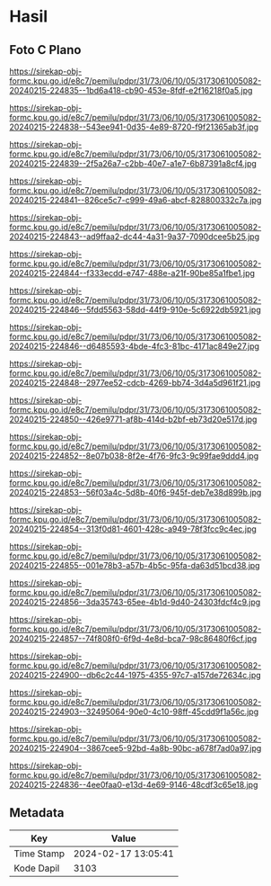 # Hasil

## Foto C Plano

https://sirekap-obj-formc.kpu.go.id/e8c7/pemilu/pdpr/31/73/06/10/05/3173061005082-20240215-224835--1bd6a418-cb90-453e-8fdf-e2f16218f0a5.jpg

https://sirekap-obj-formc.kpu.go.id/e8c7/pemilu/pdpr/31/73/06/10/05/3173061005082-20240215-224838--543ee941-0d35-4e89-8720-f9f21365ab3f.jpg

https://sirekap-obj-formc.kpu.go.id/e8c7/pemilu/pdpr/31/73/06/10/05/3173061005082-20240215-224839--2f5a26a7-c2bb-40e7-a1e7-6b87391a8cf4.jpg

https://sirekap-obj-formc.kpu.go.id/e8c7/pemilu/pdpr/31/73/06/10/05/3173061005082-20240215-224841--826ce5c7-c999-49a6-abcf-828800332c7a.jpg

https://sirekap-obj-formc.kpu.go.id/e8c7/pemilu/pdpr/31/73/06/10/05/3173061005082-20240215-224843--ad9ffaa2-dc44-4a31-9a37-7090dcee5b25.jpg

https://sirekap-obj-formc.kpu.go.id/e8c7/pemilu/pdpr/31/73/06/10/05/3173061005082-20240215-224844--f333ecdd-e747-488e-a21f-90be85a1fbe1.jpg

https://sirekap-obj-formc.kpu.go.id/e8c7/pemilu/pdpr/31/73/06/10/05/3173061005082-20240215-224846--5fdd5563-58dd-44f9-910e-5c6922db5921.jpg

https://sirekap-obj-formc.kpu.go.id/e8c7/pemilu/pdpr/31/73/06/10/05/3173061005082-20240215-224846--d6485593-4bde-4fc3-81bc-4171ac849e27.jpg

https://sirekap-obj-formc.kpu.go.id/e8c7/pemilu/pdpr/31/73/06/10/05/3173061005082-20240215-224848--2977ee52-cdcb-4269-bb74-3d4a5d961f21.jpg

https://sirekap-obj-formc.kpu.go.id/e8c7/pemilu/pdpr/31/73/06/10/05/3173061005082-20240215-224850--426e9771-af8b-414d-b2bf-eb73d20e517d.jpg

https://sirekap-obj-formc.kpu.go.id/e8c7/pemilu/pdpr/31/73/06/10/05/3173061005082-20240215-224852--8e07b038-8f2e-4f76-9fc3-9c99fae9ddd4.jpg

https://sirekap-obj-formc.kpu.go.id/e8c7/pemilu/pdpr/31/73/06/10/05/3173061005082-20240215-224853--56f03a4c-5d8b-40f6-945f-deb7e38d899b.jpg

https://sirekap-obj-formc.kpu.go.id/e8c7/pemilu/pdpr/31/73/06/10/05/3173061005082-20240215-224854--313f0d81-4601-428c-a949-78f3fcc9c4ec.jpg

https://sirekap-obj-formc.kpu.go.id/e8c7/pemilu/pdpr/31/73/06/10/05/3173061005082-20240215-224855--001e78b3-a57b-4b5c-95fa-da63d51bcd38.jpg

https://sirekap-obj-formc.kpu.go.id/e8c7/pemilu/pdpr/31/73/06/10/05/3173061005082-20240215-224856--3da35743-65ee-4b1d-9d40-24303fdcf4c9.jpg

https://sirekap-obj-formc.kpu.go.id/e8c7/pemilu/pdpr/31/73/06/10/05/3173061005082-20240215-224857--74f808f0-6f9d-4e8d-bca7-98c86480f6cf.jpg

https://sirekap-obj-formc.kpu.go.id/e8c7/pemilu/pdpr/31/73/06/10/05/3173061005082-20240215-224900--db6c2c44-1975-4355-97c7-a157de72634c.jpg

https://sirekap-obj-formc.kpu.go.id/e8c7/pemilu/pdpr/31/73/06/10/05/3173061005082-20240215-224903--32495064-90e0-4c10-98ff-45cdd9f1a56c.jpg

https://sirekap-obj-formc.kpu.go.id/e8c7/pemilu/pdpr/31/73/06/10/05/3173061005082-20240215-224904--3867cee5-92bd-4a8b-90bc-a678f7ad0a97.jpg

https://sirekap-obj-formc.kpu.go.id/e8c7/pemilu/pdpr/31/73/06/10/05/3173061005082-20240215-224836--4ee0faa0-e13d-4e69-9146-48cdf3c65e18.jpg


## Metadata

| Key        | Value               |
| ---------- | ------------------- |
| Time Stamp | 2024-02-17 13:05:41 |
| Kode Dapil | 3103                |



